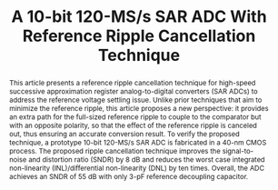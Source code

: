 ---
title: A 10-bit 120-MS/s SAR ADC With Reference Ripple Cancellation Technique

authors:
- Yi Shen
- Xiyuan Tang
- Linxiao Shen
- Wenda Zhao
- Xin Xin
- Shubin Liu
- Zhangming Zhu
- Visvesh S. Sathe
- Nan Sun

publishDate: "2019-10-18"

summary: JSSC, 2020 (CICC invited submission)

abstract: "This article presents a reference ripple cancellation technique for high-speed successive approximation register analog-to-digital converters (SAR ADCs) to address the reference voltage settling issue. Unlike prior techniques that aim to minimize the reference ripple, this article proposes a new perspective: it provides an extra path for the full-sized reference ripple to couple to the comparator but with an opposite polarity, so that the effect of the reference ripple is canceled out, thus ensuring an accurate conversion result. To verify the proposed technique, a prototype 10-bit 120-MS/s SAR ADC is fabricated in a 40-nm CMOS process. The proposed ripple cancellation technique improves the signal-to-noise and distortion ratio (SNDR) by 8 dB and reduces the worst case integrated non-linearity (INL)/differential non-linearity (DNL) by ten times. Overall, the ADC achieves an SNDR of 55 dB with only 3-pF reference decoupling capacitor."

publication_types: ["2"]

publication: "IEEE Journal of Solid-State Circuits ( Volume: 55, Issue: 3, March 2020)"

tags:
- Analog-to-digital converter (ADC)
- high speed
- reference ripple
- reference ripple cancellation
- successive approximation register

links:
- name: IEEE Xplore
  url: https://ieeexplore.ieee.org/document/8876653/
---